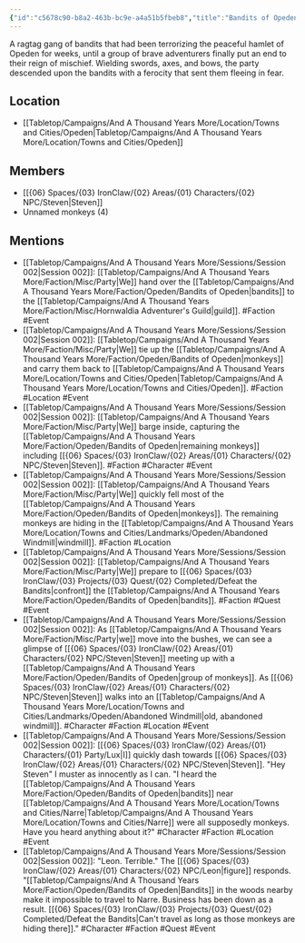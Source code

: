 ```yaml
---
{"id":"c5678c90-b8a2-463b-bc9e-a4a51b5fbeb8","title":"Bandits of Opeden","publish":true,"date_created":"Thursday, March 2nd 2023, 5:42:34 pm","date_modified":"Tuesday, April 2nd 2024, 6:59:27 pm","path":"Tabletop/Campaigns/And A Thousand Years More/Faction/Opeden/Bandits of Opeden.md","permalink":"/tabletop/campaigns/and-a-thousand-years-more/faction/opeden/bandits-of-opeden/","PassFrontmatter":true}
---
```



A ragtag gang of bandits that had been terrorizing the peaceful hamlet of Opeden for weeks, until a group of brave adventurers finally put an end to their reign of mischief. Wielding swords, axes, and bows, the party descended upon the bandits with a ferocity that sent them fleeing in fear.

## Location

- [[Tabletop/Campaigns/And A Thousand Years More/Location/Towns and Cities/Opeden\|Tabletop/Campaigns/And A Thousand Years More/Location/Towns and Cities/Opeden]]

## Members

- [[{06} Spaces/{03} IronClaw/{02} Areas/{01} Characters/{02} NPC/Steven\|Steven]]
- Unnamed monkeys (4)

## Mentions

- [[Tabletop/Campaigns/And A Thousand Years More/Sessions/Session 002\|Session 002]]: [[Tabletop/Campaigns/And A Thousand Years More/Faction/Misc/Party\|We]] hand over the [[Tabletop/Campaigns/And A Thousand Years More/Faction/Opeden/Bandits of Opeden\|bandits]] to the [[Tabletop/Campaigns/And A Thousand Years More/Faction/Misc/Hornwaldia Adventurer's Guild\|guild]]. #Faction #Event
- [[Tabletop/Campaigns/And A Thousand Years More/Sessions/Session 002\|Session 002]]: [[Tabletop/Campaigns/And A Thousand Years More/Faction/Misc/Party\|We]] tie up the [[Tabletop/Campaigns/And A Thousand Years More/Faction/Opeden/Bandits of Opeden\|monkeys]] and carry them back to [[Tabletop/Campaigns/And A Thousand Years More/Location/Towns and Cities/Opeden\|Tabletop/Campaigns/And A Thousand Years More/Location/Towns and Cities/Opeden]]. #Faction #Location #Event
- [[Tabletop/Campaigns/And A Thousand Years More/Sessions/Session 002\|Session 002]]: [[Tabletop/Campaigns/And A Thousand Years More/Faction/Misc/Party\|We]] barge inside, capturing the [[Tabletop/Campaigns/And A Thousand Years More/Faction/Opeden/Bandits of Opeden\|remaining monkeys]] including [[{06} Spaces/{03} IronClaw/{02} Areas/{01} Characters/{02} NPC/Steven\|Steven]]. #Faction #Character #Event
- [[Tabletop/Campaigns/And A Thousand Years More/Sessions/Session 002\|Session 002]]: [[Tabletop/Campaigns/And A Thousand Years More/Faction/Misc/Party\|We]] quickly fell most of the [[Tabletop/Campaigns/And A Thousand Years More/Faction/Opeden/Bandits of Opeden\|monkeys]]. The remaining monkeys are hiding in the [[Tabletop/Campaigns/And A Thousand Years More/Location/Towns and Cities/Landmarks/Opeden/Abandoned Windmill\|windmill]]. #Faction #Location
- [[Tabletop/Campaigns/And A Thousand Years More/Sessions/Session 002\|Session 002]]: [[Tabletop/Campaigns/And A Thousand Years More/Faction/Misc/Party\|We]] prepare to [[{06} Spaces/{03} IronClaw/{03} Projects/{03} Quest/{02} Completed/Defeat the Bandits\|confront]] the [[Tabletop/Campaigns/And A Thousand Years More/Faction/Opeden/Bandits of Opeden\|bandits]]. #Faction #Quest #Event
- [[Tabletop/Campaigns/And A Thousand Years More/Sessions/Session 002\|Session 002]]: As [[Tabletop/Campaigns/And A Thousand Years More/Faction/Misc/Party\|we]] move into the bushes, we can see a glimpse of [[{06} Spaces/{03} IronClaw/{02} Areas/{01} Characters/{02} NPC/Steven\|Steven]] meeting up with a [[Tabletop/Campaigns/And A Thousand Years More/Faction/Opeden/Bandits of Opeden\|group of monkeys]]. As [[{06} Spaces/{03} IronClaw/{02} Areas/{01} Characters/{02} NPC/Steven\|Steven]] walks into an [[Tabletop/Campaigns/And A Thousand Years More/Location/Towns and Cities/Landmarks/Opeden/Abandoned Windmill\|old, abandoned windmill]]. #Character #Faction #Location #Event
- [[Tabletop/Campaigns/And A Thousand Years More/Sessions/Session 002\|Session 002]]: [[{06} Spaces/{03} IronClaw/{02} Areas/{01} Characters/{01} Party/Lux\|I]] quickly dash towards [[{06} Spaces/{03} IronClaw/{02} Areas/{01} Characters/{02} NPC/Steven\|Steven]]. "Hey Steven" I muster as innocently as I can. "I heard the [[Tabletop/Campaigns/And A Thousand Years More/Faction/Opeden/Bandits of Opeden\|bandits]] near [[Tabletop/Campaigns/And A Thousand Years More/Location/Towns and Cities/Narre\|Tabletop/Campaigns/And A Thousand Years More/Location/Towns and Cities/Narre]] were all supposedly monkeys. Have you heard anything about it?" #Character #Faction #Location #Event
- [[Tabletop/Campaigns/And A Thousand Years More/Sessions/Session 002\|Session 002]]: "Leon. Terrible." The [[{06} Spaces/{03} IronClaw/{02} Areas/{01} Characters/{02} NPC/Leon\|figure]] responds. "[[Tabletop/Campaigns/And A Thousand Years More/Faction/Opeden/Bandits of Opeden\|Bandits]] in the woods nearby make it impossible to travel to Narre. Business has been down as a result. [[{06} Spaces/{03} IronClaw/{03} Projects/{03} Quest/{02} Completed/Defeat the Bandits\|Can't travel as long as those monkeys are hiding there]]." #Character #Faction #Quest #Event


